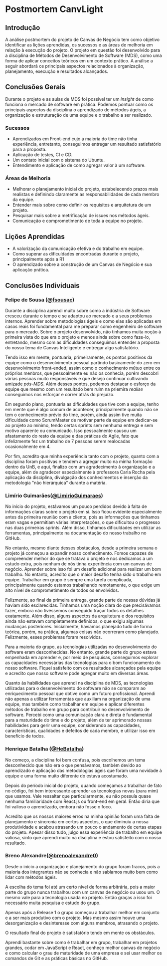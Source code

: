 # Postmortem CanvLight

## Introdução
A análise postmortem do projeto de Canvas de Negócio tem como objetivo identificar as lições aprendidas, os sucessos e as áreas de melhoria em relação à execução do projeto. O projeto em questão foi desenvolvido para a disciplina de Métodos de Desenvolvimento de Software (MDS), como uma forma de aplicar conceitos teóricos em um contexto prático. A análise a seguir abordará os principais aspectos relacionados à organização, planejamento, execução e resultados alcançados.

## Conclusões Gerais
Durante o projeto e as aulas de MDS foi possível ter um _insight_ de como funciona o mercado de software em prática. Podemos pontuar como os principais aspectos da disciplina o aprendizado de métodos ágeis, a organização e estruturação de uma equipe e o trabalho a ser realizado.

### Sucessos
- Aprendizados em Front-end cujo a maioria do time não tinha experiência, entretanto, conseguimos entregar um resultado satisfatório para a proposta.
- Aplicação de testes, CI e CD.
- Um contato inicial com o sistema do Ubuntu.
- Entendimento e aplicação de como agregar valor à um software.

### Áreas de Melhoria
- Melhorar o planejamento inicial do projeto, estabelecendo prazos mais realistas e definindo claramente as responsabilidades de cada membro da equipe.
- Entender mais sobre como definir os requisitos e arquitetura de um projeto.
- Pesquisar mais sobre a metrificação de issues nos métodos ágeis.
- Comunicação e comprometimento de toda a equipe no projeto.

## Lições Aprendidas
- A valorização da comunicação efetiva e do trabalho em equipe.
- Como superar as dificuldades encontradas durante o projeto, principalmente após a R1
- O aprendizado sobre a construção de um Canvas de Negócio e sua aplicação prática.

## Conclusões Individuais

### Felipe de Sousa ([@fsousac](https://github.com/fsousac))

Durante a disciplina aprendi muito sobre como a indústria de Software cresceu durante o tempo e se adaptou ao mercado e a seus problemas internos. Aprender sobre metodologias ágeis e como elas são aplicadas em casos reais foi fundamental para me preparar como engenheiro de software para o mercado. Sobre o projeto desenvolvido, não tinhamos muita noção à primeira vista do que era o projeto e menos ainda sobre como faze-lo, entretando, mesmo com as dificuldades conseguimos entender a proposta do nosso tema de Canvas Inteligente e entregar algo satisfatório.

Tendo isso em mente, pontuaria, primeiramente, os pontos positivos da equipe como o desenvolvimento pessoal partindo basicamente do zero em desenvolvimento front-ended, assim como o conhecimento mútuo entre os próprios menbros, que pessoalmente eu não os conhecia, porém descobri várias pessoas muito responsáveis e que desejo continuar cultivando amizade _pós-MDS_. Além desses pontos, podemos destacar o esforço da equipe que mesmo com um resultado bem ruim na priemira _realise_ conseguimos nos esforçar e correr atrás do prejuízo.

Em segundo plano, pontuaria as dificuldades que tive com a equipe, tenho em mente que é algo comum de acontecer, principalmente quando não se tem o conhecimento prévio do time, porém, ainda assim tive muita dificuldade como ScrumMaster de motivar parte da equipe em dedicar-se ao projeto ao mínimo, tendo certas sprints sem nenhuma entrega e sem motivo aparente ou comunicado. Isso pessoalmente causou um afastamento do resto da equipe e das práticas do Agile, fato que infelizmente fez um trabalho de 7 pessoas serem realocadas ocasionalmente em 4.

Por fim, acredito que minha experiência tanto com o projeto, quanto com a disciplina foram positivas e tendem a agregar muito na minha formação dentro da UnB, e aqui, finalizo com um agradecimento à organização e a equipe, além de agradecer especialmente à professora Carla Rocha pela aplicação da disciplina, divulgação dos conhecimentos e inserção da metodologia "não hierárquica" durante a matéria.

### Limírio Guimarães([@LimirioGuimaraes](https://github.com/LimirioGuimaraes))

No início do projeto, estávamos um pouco perdidos devido à falta de informações claras sobre o projeto em si. Isso ficou evidente especialmente antes da primeira reunião com a cliente, pois as informações que tínhamos eram vagas e permitiam várias interpretações, o que dificultou o progresso nas duas primeiras sprints. Além disso, tínhamos dificuldades em utilizar as ferramentas, principalmente na documentação do nosso trabalho no GitHub.

No entanto, mesmo diante desses obstáculos, desde a primeira semana o projeto já começou a expandir nosso conhecimento. Fomos capazes de compreender melhor do que se tratava o projeto e nos dedicamos a um estudo extra, pois nenhum de nós tinha experiência com um canvas de negócio. Aprender sobre isso foi um desafio adicional para realizar um bom trabalho. No entanto, acredito que o maior desafio tenha sido o trabalho em equipe. Trabalhar em grupo é sempre uma tarefa complicada, principalmente quando estamos trabalhando remotamente, o que exige um alto nível de comprometimento de todos os envolvidos.

Felizmente, ao final da primeira entrega, grande parte de nossas dúvidas já haviam sido esclarecidas. Tínhamos uma noção clara do que precisávamos fazer, embora não tivéssemos conseguido traçar todos os detalhes exatamente. Além disso, alguns aspectos da arquitetura e dos requisitos ainda não estavam completamente definidos, o que exigiu algumas mudanças posteriores. Inicialmente, havíamos planejado tudo de forma teórica, porém, na prática, algumas coisas não ocorreram como planejado. Felizmente, esses problemas foram resolvidos.

Para a maioria do grupo, as tecnologias utilizadas no desenvolvimento do software eram desconhecidas. No entanto, grande parte do grupo estava empenhada em aprender e, por meio de pesquisas, conseguimos explorar as capacidades necessárias das tecnologias para o bom funcionamento do nosso software. Fiquei satisfeito com os resultados alcançados pela equipe e acredito que nosso software pode agregar muito em diversas áreas.

Quanto às habilidades que aprendi na disciplina de MDS, as tecnologias utilizadas para o desenvolvimento do software não se comparam ao enriquecimento pessoal que obtive como um futuro profissional. Aprendi não apenas a utilizar ferramentas que auxiliam na organização de uma equipe, mas também como trabalhar em equipe e aplicar diferentes métodos de trabalho em grupo para contribuir no desenvolvimento de software. Percebi como uma comunicação clara e direta é fundamental para a maturidade do time e do projeto, além de ter aprimorado nossas habilidades para gerir uma equipe, considerando as capacidades, características, qualidades e defeitos de cada membro, e utilizar isso em benefício de todos.

### Henrique Batalha ([@HeBatalha](https://github.com/HeBatalha))

No começo, a disciplina foi bem confusa, pois escolhemos um tema desconhecido que não era o que pensávamos, também devido ao aprendizado e aplicação das metodologias ágeis que foram uma novidade à equipe e uma forma muito diferente do estava acostumado. 

Depois do período inicial do projeto, quando começamos a trabalhar de fato no código, foi bem interessante aprender as tecnologias novas (para mim) que usamos. Vale ressaltar que particularmente, eu não possuía quase nenhuma familiaridade com React.js ou front-end em geral. Então diria que foi valioso o aprendizado, embora não fosse o foco.

Acredito que os nossos maiores erros na minha opinião foram uma falta de planejamento e sincronia em certos aspectos, o que diminuiu a nossa produtividade e acabou atrasando um pouco o andamento de certas etapas do projeto. Apesar disso tudo, julgo essa experiência de trabalho em equipe valiosa, sinto que aprendi muito na disciplina e estou satisfeito com o nosso resultado.

### Breno Alexandre([@brenoalexandre0](https://github.com/brenoalexandre0))

Desde o início a organização e planejamento do grupo foram fracos, pois a maioria dos integrantes não se conhecia e não sabíamos muito
bem como lidar com métodos ágeis.

A escolha do tema foi até um certo nível de forma arbitrária, pois a maior parte do grupo nunca trabalhou com um canvas de negócio ou usou um. O mesmo vale para a tecnologia usada no projeto. Então graças a isso foi necessário muita pesquisa e estudo do grupo.

Apenas após a Release 1 o grupo começou a trabalhar melhor em conjunto e a ser mais produtivo com o projeto. Mas mesmo assim houve uma desorganização e desinteresse com alguns membros, atrasando o projeto.

O resultado final do projeto é satisfatório tendo em mente os obstáculos.

Aprendi bastante sobre como é trabalhar em grupo, trabalhar em projetos grandes, codar em JavaScript e React, conheço melhor canvas de negócio e como calcular o grau de maturidade de uma empresa e sei usar melhor os comandos de Git e as práticas básicas no GitHub.
